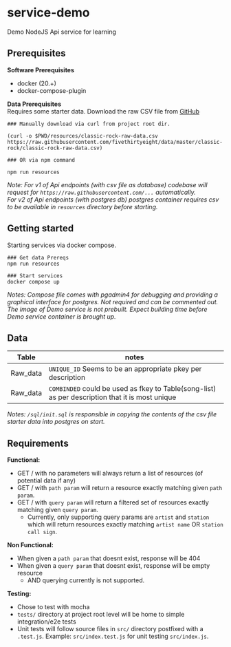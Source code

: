 # service-demo
Demo NodeJS Api service for learning

## Prerequisites

**Software Prerequisites**  
- docker (20.+)
- docker-compose-plugin

**Data Prerequisites**  
Requires some starter data. Download the raw CSV file from [GitHub](https://github.com/fivethirtyeight/data/tree/master/classic-rock) 
```
### Manually download via curl from project root dir.

(curl -o $PWD/resources/classic-rock-raw-data.csv https://raw.githubusercontent.com/fivethirtyeight/data/master/classic-rock/classic-rock-raw-data.csv)

### OR via npm command

npm run resources
```
*Note: For v1 of Api endpoints (with csv file as database) codebase will request for `https://raw.githubusercontent.com/...` automatically.  
For v2 of Api endpoints (with postgres db) postgres container requires csv to be available in `resources` directory before starting.*

## Getting started

Starting services via docker compose.
```
### Get data Prereqs
npm run resources

### Start services
docker compose up
```
*Notes: Compose file comes with pgadmin4 for debugging and providing a graphical interface for postgres. Not required and can be commented out.  
The image of Demo service is not prebuilt. Expect building time before Demo service container is brought up.*

## Data

| Table | notes |
| ---   | ---   |
| Raw_data | `UNIQUE_ID` Seems to be an appropriate pkey per description|
| Raw_data | `COMBINDED` could be used as fkey to Table(song-list) as per description that it is most unique|

*Notes: `/sql/init.sql` is responsible in copying the contents of the csv file starter data into postgres on start.*


## Requirements

**Functional:**
- GET / with no parameters will always return a list of resources (of potential data if any)
- GET / with `path param` will return a resource exactly matching given `path param`.
- GET / with `query param` will return a filtered set of resources exactly matching given `query param`.
    - Currently, only supporting query params are `artist` and `station` which will return resources exactly matching `artist name` OR `station call sign`.

**Non Functional:**
- When given a `path param` that doesnt exist, response will be 404
- When given a `query param` that doesnt exist, response will be empty resource
    - AND querying currently is not supported.

**Testing:**
- Chose to test with mocha
- `tests/` directory at project root level will be home to simple 
integration/e2e tests
- Unit tests will follow source files in `src/` directory postfixed with a `.test.js`. Example: `src/index.test.js` for unit testing `src/index.js`.

